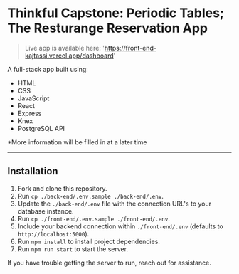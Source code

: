 # Thinkful Capstone: Periodic Tables; The Resturange Reservation App

> Live app is available here:  'https://front-end-kajtassi.vercel.app/dashboard'

A full-stack app built using:
- HTML
- CSS
- JavaScript
- React
- Express
- Knex
- PostgreSQL API

*More information will be filled in at a later time

---

## Installation

1. Fork and clone this repository.
1. Run `cp ./back-end/.env.sample ./back-end/.env`.
1. Update the `./back-end/.env` file with the connection URL's to your database instance.
1. Run `cp ./front-end/.env.sample ./front-end/.env`.
1. Include your backend connection within `./front-end/.env` (defaults to `http://localhost:5000`).
1. Run `npm install` to install project dependencies.
1. Run `npm run start` to start the server.

If you have trouble getting the server to run, reach out for assistance.

